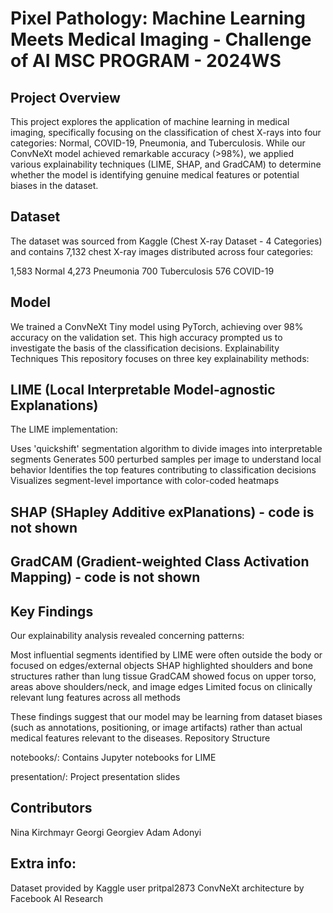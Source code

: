 # Pixel Pathology: Machine Learning Meets Medical Imaging - Challenge of AI MSC PROGRAM - 2024WS
## Project Overview
This project explores the application of machine learning in medical imaging, specifically focusing on the classification of chest X-rays into four categories: Normal, COVID-19, Pneumonia, and Tuberculosis. While our ConvNeXt model achieved remarkable accuracy (>98%), we applied various explainability techniques (LIME, SHAP, and GradCAM) to determine whether the model is identifying genuine medical features or potential biases in the dataset.
## Dataset
The dataset was sourced from Kaggle (Chest X-ray Dataset - 4 Categories) and contains 7,132 chest X-ray images distributed across four categories:

1,583 Normal
4,273 Pneumonia
700 Tuberculosis
576 COVID-19

## Model
We trained a ConvNeXt Tiny model using PyTorch, achieving over 98% accuracy on the validation set. This high accuracy prompted us to investigate the basis of the classification decisions.
Explainability Techniques
This repository focuses on three key explainability methods:
## LIME (Local Interpretable Model-agnostic Explanations)
The LIME implementation:

Uses 'quickshift' segmentation algorithm to divide images into interpretable segments
Generates 500 perturbed samples per image to understand local behavior
Identifies the top features contributing to classification decisions
Visualizes segment-level importance with color-coded heatmaps

## SHAP (SHapley Additive exPlanations) - code is not shown

## GradCAM (Gradient-weighted Class Activation Mapping) - code is not shown

## Key Findings
Our explainability analysis revealed concerning patterns:

Most influential segments identified by LIME were often outside the body or focused on edges/external objects
SHAP highlighted shoulders and bone structures rather than lung tissue
GradCAM showed focus on upper torso, areas above shoulders/neck, and image edges
Limited focus on clinically relevant lung features across all methods

These findings suggest that our model may be learning from dataset biases (such as annotations, positioning, or image artifacts) rather than actual medical features relevant to the diseases.
Repository Structure

notebooks/: Contains Jupyter notebooks for LIME

presentation/: Project presentation slides




## Contributors

Nina Kirchmayr
Georgi Georgiev
Adam Adonyi


## Extra info:

Dataset provided by Kaggle user pritpal2873
ConvNeXt architecture by Facebook AI Research
